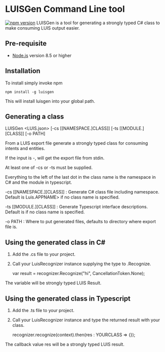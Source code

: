 # LUISGen Command Line tool
[![npm version](https://badge.fury.io/js/botdispatch.svg)](https://badge.fury.io/js/botdispatch) 
LUISGen is a tool for generating a strongly typed C# class to make consuming LUIS output easier.

## Pre-requisite

- [Node.js](https://nodejs.org/) version 8.5 or higher


## Installation
To install simply invoke npm 

```shell
npm install -g luisgen
```

This will install luisgen into your global path.

## Generating a class

LUISGen <LUIS.json> [-cs [[NAMESPACE.]CLASS]] [-ts [[MODULE.][CLASS]] [-o PATH]

From a LUIS export file generate a strongly typed class for consuming intents and entities.

If the input is -, will get the export file from stdin.

At least one of -cs or -ts must be supplied.

Everything to the left of the last dot in the class name is the namespace in C# and the module in typescript.

-cs [[NAMESPACE.][CLASS]] : Generate C# class file including namespace.  Default is Luis.APPNAME> if no class name is specified.

-ts [[MODULE.][CLASS]] : Generate Typescript interface descriptions.  Default is <appName> if no class name is specified.

-o PATH : Where to put generated files, defaults to directory where export file is.

## Using the generated class in C#
1) Add the .cs file to your project.
2) Call your LuisRecognizer instance supplying the type to .Recognize.

    var result = recognizer.Recognize<Yourclass>("hi", CancellationToken.None);

The variable will be strongly typed LUIS Result.

## Using the generated class in Typescript
1) Add the .ts file to your project.
2) Call your LuisRecognizer instance and type the returned result with your class.

    recognizer.recognize(context).then(res : YOURCLASS => {});

The callback value res will be a strongly typed LUIS result.
